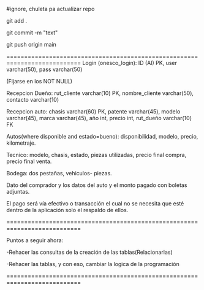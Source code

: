 #ignore, chuleta pa actualizar repo


 git add .
 
 
 git commit -m "text"
 
 
 git push origin main
 
===========================================================================
Login (onesco_login): ID (AI) PK, user varchar(50), pass varchar(50)


(Fijarse en los NOT NULL)


Recepcion Dueño: rut_cliente varchar(10) PK, nombre_cliente varchar(50), contacto varchar(10)


Recepcion auto: chasis varchar(60) PK, patente varchar(45), modelo varchar(45), marca varchar(45), año int, precio int, rut_dueño varchar(10) FK


Autos(where disponible and estado=bueno): disponibilidad, modelo, precio, kilometraje. 


Tecnico: modelo, chasis, estado, piezas utilizadas, precio final compra, precio final venta.


Bodega: dos pestañas, vehiculos- piezas.


Dato del comprador y los datos del auto y el monto pagado con boletas adjuntas. 


El pago será vía efectivo o transacción el cual no se necesita que esté dentro de la aplicación solo el respaldo de ellos. 


===========================================================================


Puntos a seguir ahora:

-Rehacer las consultas de la creación de las tablas(Relacionarlas)


-Rehacer las tablas, y con eso, cambiar la logica de la programación

===========================================================================